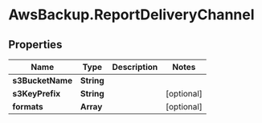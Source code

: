 # AwsBackup.ReportDeliveryChannel

## Properties

Name | Type | Description | Notes
------------ | ------------- | ------------- | -------------
**s3BucketName** | **String** |  | 
**s3KeyPrefix** | **String** |  | [optional] 
**formats** | **Array** |  | [optional] 


